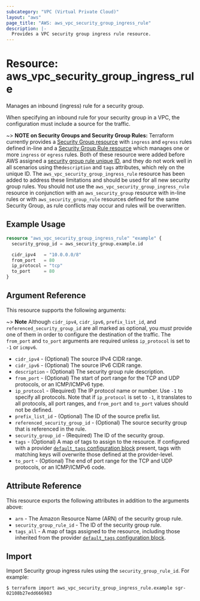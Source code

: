 ```yaml
---
subcategory: "VPC (Virtual Private Cloud)"
layout: "aws"
page_title: "AWS: aws_vpc_security_group_ingress_rule"
description: |-
  Provides a VPC security group ingress rule resource.
---
```


# Resource: aws_vpc_security_group_ingress_rule

Manages an inbound (ingress) rule for a security group.

When specifying an inbound rule for your security group in a VPC, the configuration must include a source for the traffic.

~> **NOTE on Security Groups and Security Group Rules:** Terraform currently provides a [Security Group resource](security_group.html) with `ingress` and `egress` rules defined in-line and a [Security Group Rule resource](security_group_rule.html) which manages one or more `ingress` or
`egress` rules. Both of these resource were added before AWS assigned a [security group rule unique ID](https://docs.aws.amazon.com/AWSEC2/latest/UserGuide/security-group-rules.html), and they do not work well in all scenarios using the`description` and `tags` attributes, which rely on the unique ID.
The `aws_vpc_security_group_ingress_rule` resource has been added to address these limitations and should be used for all new security group rules.
You should not use the `aws_vpc_security_group_ingress_rule` resource in conjunction with an `aws_security_group` resource with in-line rules or with `aws_security_group_rule` resources defined for the same Security Group, as rule conflicts may occur and rules will be overwritten.

## Example Usage

```terraform
resource "aws_vpc_security_group_ingress_rule" "example" {
  security_group_id = aws_security_group.example.id

  cidr_ipv4   = "10.0.0.0/8"
  from_port   = 80
  ip_protocol = "tcp"
  to_port     = 80
}
```

## Argument Reference

This resource supports the following arguments:

~> **Note** Although `cidr_ipv4`, `cidr_ipv6`, `prefix_list_id`, and `referenced_security_group_id` are all marked as optional, you *must* provide one of them in order to configure the destination of the traffic. The `from_port` and `to_port` arguments are required unless `ip_protocol` is set to `-1` or `icmpv6`.

* `cidr_ipv4` - (Optional) The source IPv4 CIDR range.
* `cidr_ipv6` - (Optional) The source IPv6 CIDR range.
* `description` - (Optional) The security group rule description.
* `from_port` - (Optional) The start of port range for the TCP and UDP protocols, or an ICMP/ICMPv6 type.
* `ip_protocol` - (Required) The IP protocol name or number. Use `-1` to specify all protocols. Note that if `ip_protocol` is set to `-1`, it translates to all protocols, all port ranges, and `from_port` and `to_port` values should not be defined.
* `prefix_list_id` - (Optional) The ID of the source prefix list.
* `referenced_security_group_id` - (Optional) The source security group that is referenced in the rule.
* `security_group_id` - (Required) The ID of the security group.
* `tags` - (Optional) A map of tags to assign to the resource. If configured with a provider [`default_tags` configuration block](https://registry.terraform.io/providers/hashicorp/aws/latest/docs#default_tags-configuration-block) present, tags with matching keys will overwrite those defined at the provider-level.
* `to_port` - (Optional) The end of port range for the TCP and UDP protocols, or an ICMP/ICMPv6 code.

## Attribute Reference

This resource exports the following attributes in addition to the arguments above:

* `arn` - The Amazon Resource Name (ARN) of the security group rule.
* `security_group_rule_id` - The ID of the security group rule.
* `tags_all` - A map of tags assigned to the resource, including those inherited from the provider [`default_tags` configuration block](https://registry.terraform.io/providers/hashicorp/aws/latest/docs#default_tags-configuration-block).

## Import

Import Security group ingress rules using the `security_group_rule_id`. For example:

```
$ terraform import aws_vpc_security_group_ingress_rule.example sgr-02108b27edd666983
```
